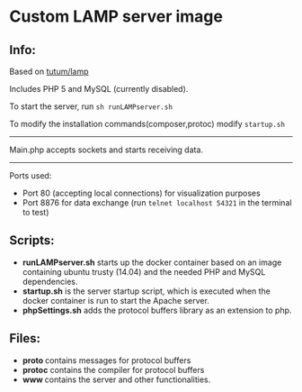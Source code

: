 Custom LAMP server image
========================

Info:
------------------------

Based on [tutum/lamp](https://hub.docker.com/r/tutum/lamp/)

Includes PHP 5 and MySQL (currently disabled).

To start the server, run `sh runLAMPserver.sh`



To modify the installation commands(composer,protoc) modify `startup.sh`


-------------------------

Main.php accepts sockets and starts receiving data. 

-------------------------

Ports used:
* Port 80 (accepting local connections) for visualization purposes
* Port 8876 for data exchange (run `telnet localhost 54321` in the terminal to test)


Scripts:
-------------------------

* <b>runLAMPserver.sh</b> starts up the docker container based on an image containing ubuntu trusty (14.04) and the needed PHP and MySQL dependencies.
* <b>startup.sh</b> is the server startup script, which is executed when the docker container is run to start the Apache server.
* <b>phpSettings.sh</b> adds the protocol buffers library as an extension to php. 

Files:
-------------------------
* <b> proto </b> contains messages for protocol buffers
* <b> protoc</b> contains the compiler for protocol buffers
* <b> www </b> contains the server and other functionalities. 